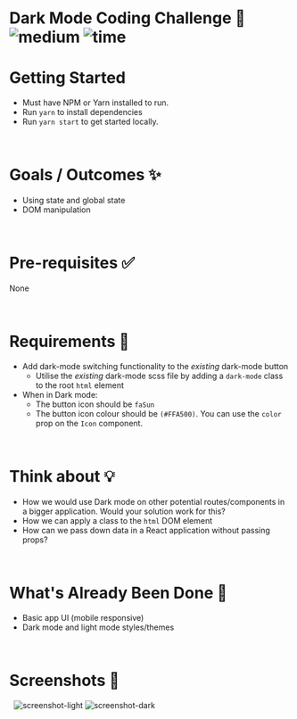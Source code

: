 # Dark Mode Coding Challenge 🌙 &nbsp; ![medium](https://img.shields.io/badge/-Medium-yellow) ![time](https://img.shields.io/badge/%E2%8F%B0-30m-blue) 


# Getting Started
- Must have NPM or Yarn installed to run.
- Run `yarn` to install dependencies
- Run `yarn start` to get started locally.

&nbsp;
# Goals / Outcomes ✨
- Using state and global state
- DOM manipulation

&nbsp;
# Pre-requisites ✅
None

&nbsp;
# Requirements 📖
- Add dark-mode switching functionality to the *existing* dark-mode button
  - Utilise the *existing* dark-mode scss file by adding a `dark-mode` class to the root `html` element
- When in Dark mode:
  - The button icon should be `faSun`
  - The button icon colour should be `(#FFA500)`. You can use the `color` prop on the `Icon` component.

&nbsp;
# Think about 💡
- How we would use Dark mode on other potential routes/components in a bigger application. Would your solution work for this?
- How we can apply a class to the `html` DOM element
- How can we pass down data in a React application without passing props? 


&nbsp;
# What's Already Been Done 🏁
- Basic app UI (mobile responsive)
- Dark mode and light mode styles/themes

&nbsp;
# Screenshots 🌄
&nbsp;
![screenshot-light](https://puu.sh/Fq13d/04a9e5ad48.png)
![screenshot-dark](https://puu.sh/Ilwao/795ef304a2.png)
